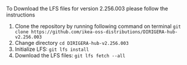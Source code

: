 To Download the LFS files for version 2.256.003 please follow the instructions

1. Clone the repository by running following command on terminal `git clone https://github.com/ikea-oss-distributions/DIRIGERA-hub-v2.256.003`
2. Change directory `cd DIRIGERA-hub-v2.256.003`
3. Initialize LFS: `git lfs install`
4. Download the LFS files: `git lfs fetch --all`
